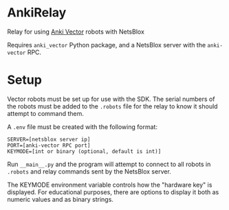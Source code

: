 # AnkiRelay
Relay for using [Anki Vector](https://www.anki.com/en-us/vector) robots with NetsBlox

Requires `anki_vector` Python package, and a NetsBlox server with the `anki-vector` RPC.

# Setup

Vector robots must be set up for use with the SDK. The serial numbers of the robots must be added to the `.robots` file for the relay to know it should attempt to command them.

A `.env` file must be created with the following format:

    SERVER=[netsblox server ip]
    PORT=[anki-vector RPC port]
    KEYMODE=[int or binary (optional, default is int)]

Run `__main__.py` and the program will attempt to connect to all robots in `.robots` and relay commands sent by the NetsBlox server.

The KEYMODE environment variable controls how the "hardware key" is displayed. For educational purposes, there are options to display it both as numeric values and as binary strings.